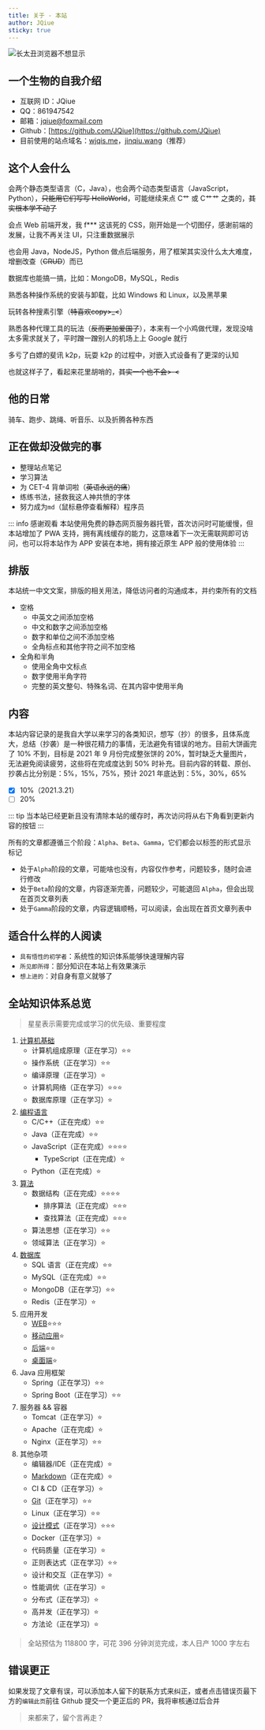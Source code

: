 ```yaml
---
title: 关于 - 本站
author: JQiue
sticky: true
---
```


![长太丑浏览器不想显示](/)

## 一个生物的自我介绍

+ 互联网 ID：JQiue
+ QQ：861947542
+ 邮箱：jqiue@foxmail.com
+ Github：[https://github.com/JQiue](https://github.com/JQiue)
+ 目前使用的站点域名：[wjqis.me](wjqis.me)，[jinqiu.wang](jinqiu.wang)（推荐）

## 这个人会什么

会两个静态类型语言（C，Java），也会两个动态类型语言（JavaScript，Python），~~只能用它们写写 HelloWorld~~，可能继续来点 C艹 或 C艹艹 之类的，~~其实根本学不动了~~

会点 Web 前端开发，我 f*** 这该死的 CSS，刚开始是一个切图仔，感谢前端的发展，让我不再关注 UI，只注重数据展示

也会用 Java，NodeJS，Python 做点后端服务，用了框架其实没什么太大难度，增删改查（~~CRUD~~）而已

数据库也能搞一搞，比如：MongoDB，MySQL，Redis

熟悉各种操作系统的安装与卸载，比如 Windows 和 Linux，以及黑苹果

玩转各种搜素引擎（~~特喜欢copy>_<~~）

熟悉各种代理工具的玩法（~~反而更加爱国了~~），本来有一个小鸡做代理，发现没啥太多需求就关了，平时蹭一蹭别人的机场上上 Google 就行

多亏了白嫖的斐讯 k2p，玩耍 k2p 的过程中，对嵌入式设备有了更深的认知

也就这样子了，看起来花里胡哨的，~~其实一个也不会>-<~~

## 他的日常

骑车、跑步、跳绳、听音乐、以及折腾各种东西

## 正在做却没做完的事

+ 整理站点笔记
+ 学习算法
+ 为 CET-4 背单词啦（~~英语永远的痛~~）
+ 练练书法，拯救我这人神共愤的字体
+ <span title="就是 markdown 啦！">努力成为<code>md</code>（鼠标悬停查看解释）程序员</span>

::: info 感谢观看
本站使用免费的静态网页服务器托管，首次访问时可能缓慢，但本站增加了 PWA 支持，拥有离线缓存的能力，这意味着下一次无需联网即可访问，也可以将本站作为 APP 安装在本地，拥有接近原生 APP 般的使用体验
:::

## 排版

本站统一中文文案，排版的相关用法，降低访问者的沟通成本，并约束所有的文档

+ 空格
  + 中英文之间添加空格
  + 中文和数字之间添加空格
  + 数字和单位之间不添加空格
  + 全角标点和其他字符之间不加空格
+ 全角和半角
  + 使用全角中文标点
  + 数字使用半角字符
  + 完整的英文整句、特殊名词、在其内容中使用半角

## 内容

本站内容记录的是我自大学以来学习的各类知识，想写（抄）的很多，且体系庞大，总结（抄袭）是一种很花精力的事情，无法避免有错误的地方。目前大饼画完了 10% 不到，目标是 2021 年 9 月份完成整张饼的 20%，暂时缺乏大量图片，无法避免阅读疲劳，这些将在完成度达到 50% 时补充。目前内容的转载、原创、抄袭占比分别是：5%，15%，75%，预计 2021 年底达到：5%，30%，65%

- [x] 10%（2021.3.21）
- [ ] 20%

::: tip
当本站已经更新且没有清除本站的缓存时，再次访问将从右下角看到更新内容的按钮
:::

所有的文章都遵循三个阶段：`Alpha`、`Beta`、`Gamma`，它们都会以标签的形式显示标记

+ 处于`Alpha`阶段的文章，可能啥也没有，内容仅作参考，问题较多，随时会进行修改
+ 处于`Beta`阶段的文章，内容逐渐完善，问题较少，可能退回 `Alpha`，但会出现在首页文章列表
+ 处于`Gamma`阶段的文章，内容逻辑顺畅，可以阅读，会出现在首页文章列表中

## 适合什么样的人阅读

+ `具有悟性的初学者`：系统性的知识体系能够快速理解内容
+ `所见即所得`：部分知识在本站上有效果演示
+ `想上进的`：对自身有意义就够了

## 全站知识体系总览

> 星星表示需要完成或学习的优先级、重要程度

1. [计算机基础](/computer-basic/)
    + 计算机组成原理（正在学习）:star::star:
    + 操作系统（正在学习）:star::star:
    + 编译原理（正在学习）:star:
    + 计算机网络（正在学习）:star::star::star:
    + 数据库原理（正在学习）:star:
2. [编程语言](/language/)
    + C/C++（正在完成）:star::star:
    + Java（正在完成）:star::star:
    + JavaScript（正在完成）:star::star::star::star:
      + TypeScript（正在完成）:star:
    + Python（正在完成）:star:
3. [算法](/ds-algorithm/)
    + 数据结构（正在完成）:star::star::star::star:
      + 排序算法（正在完成）:star::star::star:
      + 查找算法（正在完成）:star::star::star:
    + 算法思想（正在学习）:star::star:
    + 领域算法（正在学习）:star:
4. [数据库](/database/)
    + SQL 语言（正在完成）:star::star:
    + MySQL（正在完成）:star::star:
    + MongoDB（正在学习）:star::star:
    + Redis（正在学习）:star:
5. 应用开发
    + [WEB](/application/web/):star::star::star:
    + [移动应用](/application/mobile/):star:
    + [后端](/application/backend/):star::star:
    + [桌面端](/application/desktop/):star:
6. Java 应用框架
    + Spring（正在学习）:star::star:
    + Spring Boot（正在学习）:star::star:
7. 服务器 && 容器
    + Tomcat（正在学习）:star:
    + Apache（正在完成）:star:
    + Nginx（正在学习）:star::star:
8. 其他杂项
    + 编辑器/IDE（正在完成）:star:
    + [Markdown](/sundry/markdown/)（正在完成）:star:
    + CI & CD（正在学习）:star:
    + [Git](/sundry/git/)（正在学习）:star::star:
    + Linux（正在学习）:star::star:
    + [设计模式](/sundry/share/design-pattern/)（正在学习）:star::star::star:
    + Docker（正在学习）:star:
    + 代码质量（正在学习）:star:
    + 正则表达式（正在学习）:star::star:
    + 设计和交互（正在学习）:star:
    + 性能调优（正在学习）:star:
    + 分布式（正在学习）:star:
    + 高并发（正在学习）:star:
    + 方法论（正在学习）:star:

> 全站预估为 118800 字，可花 396 分钟浏览完成，本人日产 1000 字左右

## 错误更正

如果发现了文章有误，可以添加本人留下的联系方式来纠正，或者点击错误页最下方的`编辑此页`前往 Github 提交一个更正后的 PR，我将审核通过后合并

> 来都来了，留个言再走？
